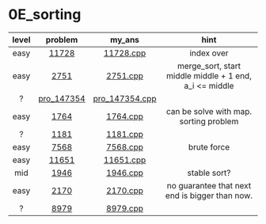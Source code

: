 # 0E_sorting
| level | problem | my_ans | hint |
| :--: | :--: | :--: | :--: |
| easy | [11728](https://www.acmicpc.net/problem/11728) | [11728.cpp](./11728/11728.cpp) | index over |
| easy | [2751](https://www.acmicpc.net/problem/2751) | [2751.cpp](./2751/2751.cpp) | merge_sort, start middle middle + 1 end, a_i <= middle |
| ? | [pro_147354](https://www.acmicpc.net/problem/pro_147354) | [pro_147354.cpp](./pro_147354/pro_147354.cpp) |  |
| easy | [1764](https://www.acmicpc.net/problem/1764) | [1764.cpp](./1764/1764.cpp) | can be solve with map. sorting problem |
| ? | [1181](https://www.acmicpc.net/problem/1181) | [1181.cpp](./1181/1181.cpp) |  |
| easy | [7568](https://www.acmicpc.net/problem/7568) | [7568.cpp](./7568/7568.cpp) | brute force |
| easy | [11651](https://www.acmicpc.net/problem/11651) | [11651.cpp](./11651/11651.cpp) |  |
| mid | [1946](https://www.acmicpc.net/problem/1946) | [1946.cpp](./1946/1946.cpp) | stable sort? |
| easy | [2170](https://www.acmicpc.net/problem/2170) | [2170.cpp](./2170/2170.cpp) | no guarantee that next end is bigger than now. |
| ? | [8979](https://www.acmicpc.net/problem/8979) | [8979.cpp](./8979/8979.cpp) |  |
